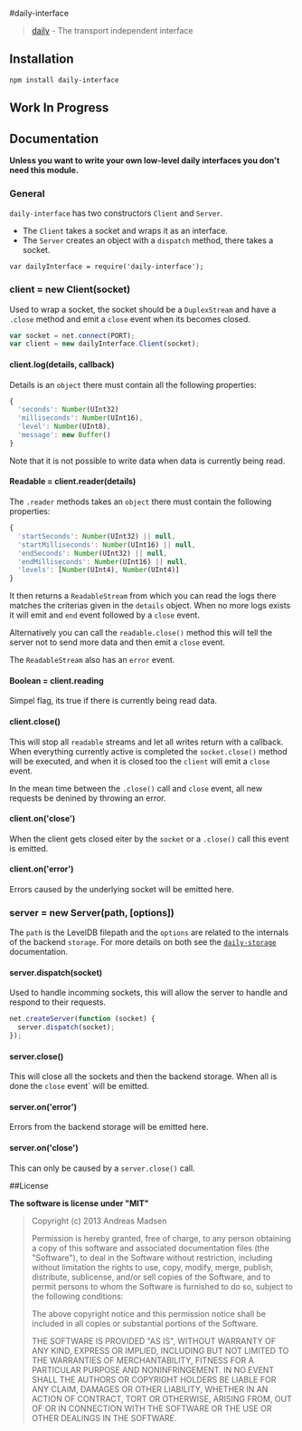 #daily-interface

> [daily](https://github.com/AndreasMadsen/daily) - The transport independent interface

## Installation

```sheel
npm install daily-interface
```

## Work In Progress

## Documentation

**Unless you want to write your own low-level daily interfaces you don't need this module.**

### General

`daily-interface` has two constructors `Client` and `Server`.

* The `Client` takes a socket and wraps it as an interface.
* The `Server` creates an object with a `dispatch` method, there takes a socket.

```
var dailyInterface = require('daily-interface');
```

### client = new Client(socket)

Used to wrap a socket, the socket should be a `DuplexStream` and have a `.close`
method and emit a `close` event when its becomes closed.

```javascript
var socket = net.connect(PORT);
var client = new dailyInterface.Client(socket);
```

#### client.log(details, callback)

Details is an `object` there must contain all the following properties:

```javascript
{
  'seconds': Number(UInt32)
  'milliseconds': Number(UInt16),
  'level': Number(UInt8),
  'message': new Buffer()
}
```

Note that it is not possible to write data when data is currently being read.

#### Readable = client.reader(details)

The `.reader` methods takes an `object` there must contain the following properties:

```javascript
{
  'startSeconds': Number(UInt32) || null,
  'startMilliseconds': Number(UInt16) || null,
  'endSeconds': Number(UInt32) || null,
  'endMilliseconds': Number(UInt16) || null,
  'levels': [Number(UInt4), Number(UInt4)]
}
```

It then returns a `ReadableStream` from which you can read the logs there matches
the criterias given in the `details` object. When no more logs exists it will
emit and `end` event followed by a `close` event.

Alternatively you can call the `readable.close()` method this will tell the
server not to send more data and then emit a `close` event.

The `ReadableStream` also has an `error` event.

#### Boolean = client.reading

Simpel flag, its true if there is currently being read data.

#### client.close()

This will stop all `readable` streams and let all writes return with a callback.
When everything currently active is completed the `socket.close()` method will
be executed, and when it is closed too the `client` will emit a `close` event.

In the mean time between the `.close()` call and `close` event, all new requests
be denined by throwing an error.

#### client.on('close')

When the client gets closed eiter by the `socket` or a `.close()` call this event
is emitted.

#### client.on('error')

Errors caused by the underlying socket will be emitted here.

### server = new Server(path, [options])

The `path` is the LevelDB filepath and the `options` are related to the internals
of the backend `storage`. For more details on both see the
[`daily-storage`](https://github.com/AndreasMadsen/daily-storage#documentation) documentation.

#### server.dispatch(socket)

Used to handle incomming sockets, this will allow the server to handle and respond
to their requests.

```javascript
net.createServer(function (socket) {
  server.dispatch(socket);
});
```

#### server.close()

This will close all the sockets and then the backend storage. When all is
done the `close` event` will be emitted.

#### server.on('error')

Errors from the backend storage will be emitted here.

#### server.on('close')

This can only be caused by a `server.close()` call.

##License

**The software is license under "MIT"**

> Copyright (c) 2013 Andreas Madsen
>
> Permission is hereby granted, free of charge, to any person obtaining a copy
> of this software and associated documentation files (the "Software"), to deal
> in the Software without restriction, including without limitation the rights
> to use, copy, modify, merge, publish, distribute, sublicense, and/or sell
> copies of the Software, and to permit persons to whom the Software is
> furnished to do so, subject to the following conditions:
>
> The above copyright notice and this permission notice shall be included in
> all copies or substantial portions of the Software.
>
> THE SOFTWARE IS PROVIDED "AS IS", WITHOUT WARRANTY OF ANY KIND, EXPRESS OR
> IMPLIED, INCLUDING BUT NOT LIMITED TO THE WARRANTIES OF MERCHANTABILITY,
> FITNESS FOR A PARTICULAR PURPOSE AND NONINFRINGEMENT. IN NO EVENT SHALL THE
> AUTHORS OR COPYRIGHT HOLDERS BE LIABLE FOR ANY CLAIM, DAMAGES OR OTHER
> LIABILITY, WHETHER IN AN ACTION OF CONTRACT, TORT OR OTHERWISE, ARISING FROM,
> OUT OF OR IN CONNECTION WITH THE SOFTWARE OR THE USE OR OTHER DEALINGS IN
> THE SOFTWARE.
